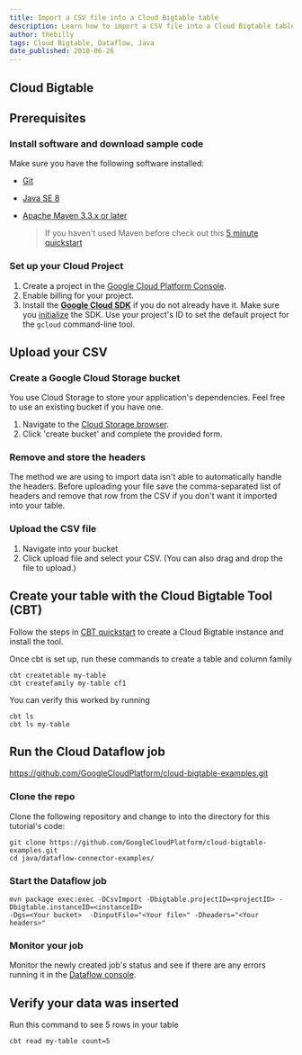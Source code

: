 ```yaml
---
title: Import a CSV file into a Cloud Bigtable table
description: Learn how to import a CSV file into a Cloud Bigtable table.
author: thebilly
tags: Cloud Bigtable, Dataflow, Java
date_published: 2018-06-26
---
```

## Cloud Bigtable

## Prerequisites

### Install software and download sample code


Make sure you have the following software installed:

- [Git](https://help.github.com/articles/set-up-git/)
- [Java SE 8](http://www.oracle.com/technetwork/java/javase/downloads/index.html)
- [Apache Maven 3.3.x or later](https://maven.apache.org/install.html)
       
    > If you haven't used Maven before check out this [5 minute quickstart](https://maven.apache.org/guides/getting-started/maven-in-five-minutes.html)

### Set up your Cloud Project

1. Create a project in the [Google Cloud Platform Console](https://console.cloud.google.com/).
1. Enable billing for your project.
1.  Install the **[Google Cloud SDK](https://cloud.google.com/sdk/)** if you do
    not already have it. Make sure you
    [initialize](https://cloud.google.com/sdk/docs/initializing) the SDK. Use
    your project's ID to set the default project for the `gcloud` command-line tool. 

## Upload your CSV

### Create a Google Cloud Storage bucket

You use Cloud Storage to store your application's dependencies. Feel free to use an existing bucket if you have one.

1. Navigate to the [Cloud Storage browser](https://console.cloud.google.com/storage/browser). 
1. Click 'create bucket' and complete the provided form.

### Remove and store the headers

The method we are using to import data isn't able to automatically handle the headers. Before uploading your file
save the comma-separated list of headers and remove that row from the CSV if you don't want it imported into your table. 

### Upload the CSV file

1. Navigate into your bucket
2. Click upload file and select your CSV. (You can also drag and drop the file to upload.)

## Create your table with the Cloud Bigtable Tool (CBT)

Follow the steps in [CBT quickstart](https://cloud.google.com/bigtable/docs/quickstart-cbt) to create a Cloud Bigtable 
instance and install the tool.

Once cbt is set up, run these commands to create a table and column family

    cbt createtable my-table
    cbt createfamily my-table cf1

You can verify this worked by running 

    cbt ls
    cbt ls my-table

## Run the Cloud Dataflow job 
https://github.com/GoogleCloudPlatform/cloud-bigtable-examples.git

### Clone the repo

Clone the following repository and change to into the directory for this tutorial's
code:

    git clone https://github.com/GoogleCloudPlatform/cloud-bigtable-examples.git
    cd java/dataflow-connector-examples/
    

### Start the Dataflow job 

    mvn package exec:exec -DCsvImport -Dbigtable.projectID=<projectID> -Dbigtable.instanceID=<instanceID> 
    -Dgs=<Your bucket>  -DinputFile="<Your file>" -Dheaders="<Your headers>"

### Monitor your job

Monitor the newly created job's status and see if there are any errors running it in the 
[Dataflow console](https://pantheon.corp.google.com/dataflow). 

## Verify your data was inserted

Run this command to see 5 rows in your table

    cbt read my-table count=5